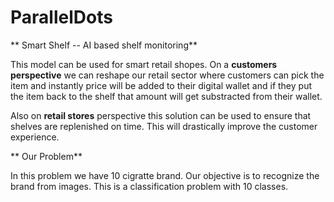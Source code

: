 # ParallelDots
**
Smart Shelf -- AI based shelf monitoring**


This model can be used for smart retail shopes.
On a **customers perspective** we can reshape our retail sector where customers can pick the item 
and instantly price will be added to their digital wallet and if they put the item back to the shelf that
amount will get substracted from their wallet.

Also on **retail stores** perspective this solution can be used to ensure that shelves are replenished on time.
This will drastically improve the customer experience.

**
Our Problem**

In this problem we have 10 cigratte brand. Our objective is to recognize the brand from images.
This is a classification problem with 10 classes.


